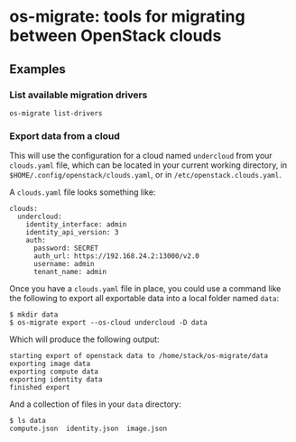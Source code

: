 # os-migrate: tools for migrating between OpenStack clouds

## Examples

### List available migration drivers

    os-migrate list-drivers

### Export data from a cloud

This will use the configuration for a cloud named `undercloud` from
your `clouds.yaml` file, which can be located in your current working
directory, in `$HOME/.config/openstack/clouds.yaml`, or in
`/etc/openstack.clouds.yaml`.

A `clouds.yaml` file looks something like:

    clouds:
      undercloud:
        identity_interface: admin
        identity_api_version: 3
        auth:
          password: SECRET
          auth_url: https://192.168.24.2:13000/v2.0
          username: admin
          tenant_name: admin

Once you have a `clouds.yaml` file in place, you could use a command
like the following to export all exportable data into a local folder
named `data`:

    $ mkdir data
    $ os-migrate export --os-cloud undercloud -D data

Which will produce the following output:

    starting export of openstack data to /home/stack/os-migrate/data
    exporting image data
    exporting compute data
    exporting identity data
    finished export

And a collection of files in your `data` directory:

    $ ls data
    compute.json  identity.json  image.json
